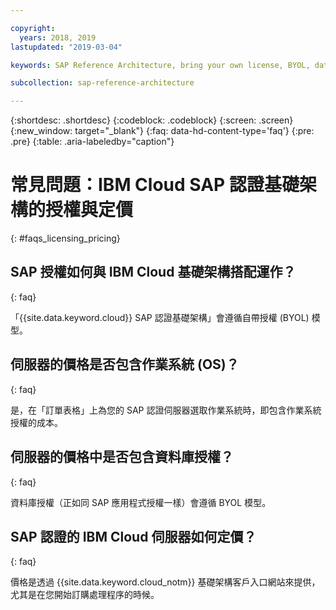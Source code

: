 ```yaml
---

copyright:
  years: 2018, 2019
lastupdated: "2019-03-04"

keywords: SAP Reference Architecture, bring your own license, BYOL, database

subcollection: sap-reference-architecture

---
```


{:shortdesc: .shortdesc}
{:codeblock: .codeblock}
{:screen: .screen}
{:new_window: target="_blank"}
{:faq: data-hd-content-type='faq'}
{:pre: .pre}
{:table: .aria-labeledby="caption"}

# 常見問題：IBM Cloud SAP 認證基礎架構的授權與定價
{: #faqs_licensing_pricing}

## SAP 授權如何與 IBM Cloud 基礎架構搭配運作？
{: faq}

「{{site.data.keyword.cloud}} SAP 認證基礎架構」會遵循自帶授權 (BYOL) 模型。

## 伺服器的價格是否包含作業系統 (OS)？
{: faq}

是，在「訂單表格」上為您的 SAP 認證伺服器選取作業系統時，即包含作業系統授權的成本。

## 伺服器的價格中是否包含資料庫授權？
{: faq}

資料庫授權（正如同 SAP 應用程式授權一樣）會遵循 BYOL 模型。

## SAP 認證的 IBM Cloud 伺服器如何定價？
{: faq}

價格是透過 {{site.data.keyword.cloud_notm}} 基礎架構客戶入口網站來提供，尤其是在您開始訂購處理程序的時候。
